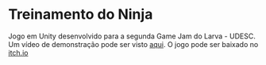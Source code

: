 # Treinamento do Ninja

Jogo em Unity desenvolvido para a segunda Game Jam do Larva - UDESC. Um vídeo de demonstração pode ser visto [aqui](https://www.youtube.com/watch?v=MV9eo9t1PkU). O jogo pode ser baixado no [itch.io](https://matheusnobrega.itch.io/treinamento-do-ninja)
